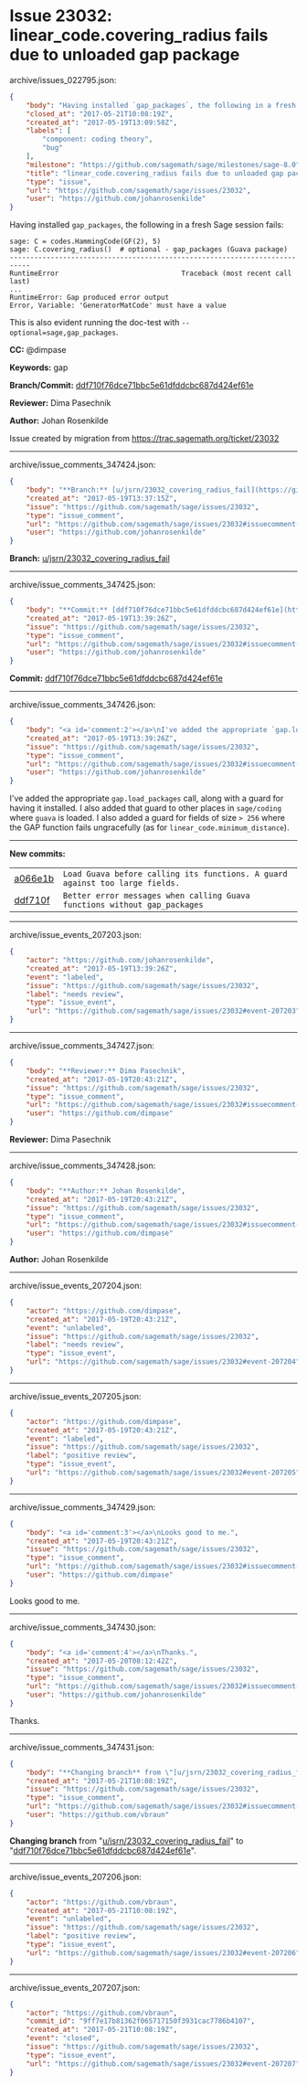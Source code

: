 # Issue 23032: linear_code.covering_radius fails due to unloaded gap package

archive/issues_022795.json:
```json
{
    "body": "Having installed `gap_packages`, the following in a fresh Sage session fails:\n\n```\nsage: C = codes.HammingCode(GF(2), 5)\nsage: C.covering_radius()  # optional - gap_packages (Guava package)\n---------------------------------------------------------------------------\nRuntimeError                              Traceback (most recent call last)\n...\nRuntimeError: Gap produced error output\nError, Variable: 'GeneratorMatCode' must have a value\n```\n\nThis is also evident running the doc-test with `--optional=sage,gap_packages`.\n\n**CC:**  @dimpase\n\n**Keywords:** gap\n\n**Branch/Commit:** [ddf710f76dce71bbc5e61dfddcbc687d424ef61e](https://github.com/sagemath/sagetrac-mirror/commit/ddf710f76dce71bbc5e61dfddcbc687d424ef61e)\n\n**Reviewer:** Dima Pasechnik\n\n**Author:** Johan Rosenkilde\n\nIssue created by migration from https://trac.sagemath.org/ticket/23032\n\n",
    "closed_at": "2017-05-21T10:08:19Z",
    "created_at": "2017-05-19T13:09:58Z",
    "labels": [
        "component: coding theory",
        "bug"
    ],
    "milestone": "https://github.com/sagemath/sage/milestones/sage-8.0",
    "title": "linear_code.covering_radius fails due to unloaded gap package",
    "type": "issue",
    "url": "https://github.com/sagemath/sage/issues/23032",
    "user": "https://github.com/johanrosenkilde"
}
```
Having installed `gap_packages`, the following in a fresh Sage session fails:

```
sage: C = codes.HammingCode(GF(2), 5)
sage: C.covering_radius()  # optional - gap_packages (Guava package)
---------------------------------------------------------------------------
RuntimeError                              Traceback (most recent call last)
...
RuntimeError: Gap produced error output
Error, Variable: 'GeneratorMatCode' must have a value
```

This is also evident running the doc-test with `--optional=sage,gap_packages`.

**CC:**  @dimpase

**Keywords:** gap

**Branch/Commit:** [ddf710f76dce71bbc5e61dfddcbc687d424ef61e](https://github.com/sagemath/sagetrac-mirror/commit/ddf710f76dce71bbc5e61dfddcbc687d424ef61e)

**Reviewer:** Dima Pasechnik

**Author:** Johan Rosenkilde

Issue created by migration from https://trac.sagemath.org/ticket/23032





---

archive/issue_comments_347424.json:
```json
{
    "body": "**Branch:** [u/jsrn/23032_covering_radius_fail](https://github.com/sagemath/sagetrac-mirror/tree/u/jsrn/23032_covering_radius_fail)",
    "created_at": "2017-05-19T13:37:15Z",
    "issue": "https://github.com/sagemath/sage/issues/23032",
    "type": "issue_comment",
    "url": "https://github.com/sagemath/sage/issues/23032#issuecomment-347424",
    "user": "https://github.com/johanrosenkilde"
}
```

**Branch:** [u/jsrn/23032_covering_radius_fail](https://github.com/sagemath/sagetrac-mirror/tree/u/jsrn/23032_covering_radius_fail)



---

archive/issue_comments_347425.json:
```json
{
    "body": "**Commit:** [ddf710f76dce71bbc5e61dfddcbc687d424ef61e](https://github.com/sagemath/sagetrac-mirror/commit/ddf710f76dce71bbc5e61dfddcbc687d424ef61e)",
    "created_at": "2017-05-19T13:39:26Z",
    "issue": "https://github.com/sagemath/sage/issues/23032",
    "type": "issue_comment",
    "url": "https://github.com/sagemath/sage/issues/23032#issuecomment-347425",
    "user": "https://github.com/johanrosenkilde"
}
```

**Commit:** [ddf710f76dce71bbc5e61dfddcbc687d424ef61e](https://github.com/sagemath/sagetrac-mirror/commit/ddf710f76dce71bbc5e61dfddcbc687d424ef61e)



---

archive/issue_comments_347426.json:
```json
{
    "body": "<a id='comment:2'></a>\nI've added the appropriate `gap.load_packages` call, along with a guard for having it installed. I also added that guard to other places in `sage/coding` where `guava` is loaded. I also added a guard for fields of size `> 256` where the GAP function fails ungracefully (as for `linear_code.minimum_distance`). \n\n---\n**New commits:**\n<table><tr><td><a href=\"https://github.com/sagemath/sagetrac-mirror/commit/a066e1b1204c2c2ecb531270b1d41725b9689045\">a066e1b</a></td><td><code>Load Guava before calling its functions. A guard against too large fields.</code></td></tr><tr><td><a href=\"https://github.com/sagemath/sagetrac-mirror/commit/ddf710f76dce71bbc5e61dfddcbc687d424ef61e\">ddf710f</a></td><td><code>Better error messages when calling Guava functions without gap_packages</code></td></tr></table>\n",
    "created_at": "2017-05-19T13:39:26Z",
    "issue": "https://github.com/sagemath/sage/issues/23032",
    "type": "issue_comment",
    "url": "https://github.com/sagemath/sage/issues/23032#issuecomment-347426",
    "user": "https://github.com/johanrosenkilde"
}
```

<a id='comment:2'></a>
I've added the appropriate `gap.load_packages` call, along with a guard for having it installed. I also added that guard to other places in `sage/coding` where `guava` is loaded. I also added a guard for fields of size `> 256` where the GAP function fails ungracefully (as for `linear_code.minimum_distance`). 

---
**New commits:**
<table><tr><td><a href="https://github.com/sagemath/sagetrac-mirror/commit/a066e1b1204c2c2ecb531270b1d41725b9689045">a066e1b</a></td><td><code>Load Guava before calling its functions. A guard against too large fields.</code></td></tr><tr><td><a href="https://github.com/sagemath/sagetrac-mirror/commit/ddf710f76dce71bbc5e61dfddcbc687d424ef61e">ddf710f</a></td><td><code>Better error messages when calling Guava functions without gap_packages</code></td></tr></table>




---

archive/issue_events_207203.json:
```json
{
    "actor": "https://github.com/johanrosenkilde",
    "created_at": "2017-05-19T13:39:26Z",
    "event": "labeled",
    "issue": "https://github.com/sagemath/sage/issues/23032",
    "label": "needs review",
    "type": "issue_event",
    "url": "https://github.com/sagemath/sage/issues/23032#event-207203"
}
```



---

archive/issue_comments_347427.json:
```json
{
    "body": "**Reviewer:** Dima Pasechnik",
    "created_at": "2017-05-19T20:43:21Z",
    "issue": "https://github.com/sagemath/sage/issues/23032",
    "type": "issue_comment",
    "url": "https://github.com/sagemath/sage/issues/23032#issuecomment-347427",
    "user": "https://github.com/dimpase"
}
```

**Reviewer:** Dima Pasechnik



---

archive/issue_comments_347428.json:
```json
{
    "body": "**Author:** Johan Rosenkilde",
    "created_at": "2017-05-19T20:43:21Z",
    "issue": "https://github.com/sagemath/sage/issues/23032",
    "type": "issue_comment",
    "url": "https://github.com/sagemath/sage/issues/23032#issuecomment-347428",
    "user": "https://github.com/dimpase"
}
```

**Author:** Johan Rosenkilde



---

archive/issue_events_207204.json:
```json
{
    "actor": "https://github.com/dimpase",
    "created_at": "2017-05-19T20:43:21Z",
    "event": "unlabeled",
    "issue": "https://github.com/sagemath/sage/issues/23032",
    "label": "needs review",
    "type": "issue_event",
    "url": "https://github.com/sagemath/sage/issues/23032#event-207204"
}
```



---

archive/issue_events_207205.json:
```json
{
    "actor": "https://github.com/dimpase",
    "created_at": "2017-05-19T20:43:21Z",
    "event": "labeled",
    "issue": "https://github.com/sagemath/sage/issues/23032",
    "label": "positive review",
    "type": "issue_event",
    "url": "https://github.com/sagemath/sage/issues/23032#event-207205"
}
```



---

archive/issue_comments_347429.json:
```json
{
    "body": "<a id='comment:3'></a>\nLooks good to me.",
    "created_at": "2017-05-19T20:43:21Z",
    "issue": "https://github.com/sagemath/sage/issues/23032",
    "type": "issue_comment",
    "url": "https://github.com/sagemath/sage/issues/23032#issuecomment-347429",
    "user": "https://github.com/dimpase"
}
```

<a id='comment:3'></a>
Looks good to me.



---

archive/issue_comments_347430.json:
```json
{
    "body": "<a id='comment:4'></a>\nThanks.",
    "created_at": "2017-05-20T08:12:42Z",
    "issue": "https://github.com/sagemath/sage/issues/23032",
    "type": "issue_comment",
    "url": "https://github.com/sagemath/sage/issues/23032#issuecomment-347430",
    "user": "https://github.com/johanrosenkilde"
}
```

<a id='comment:4'></a>
Thanks.



---

archive/issue_comments_347431.json:
```json
{
    "body": "**Changing branch** from \"[u/jsrn/23032_covering_radius_fail](https://github.com/sagemath/sagetrac-mirror/tree/u/jsrn/23032_covering_radius_fail)\" to \"[ddf710f76dce71bbc5e61dfddcbc687d424ef61e](https://github.com/sagemath/sagetrac-mirror/commit/ddf710f76dce71bbc5e61dfddcbc687d424ef61e)\".",
    "created_at": "2017-05-21T10:08:19Z",
    "issue": "https://github.com/sagemath/sage/issues/23032",
    "type": "issue_comment",
    "url": "https://github.com/sagemath/sage/issues/23032#issuecomment-347431",
    "user": "https://github.com/vbraun"
}
```

**Changing branch** from "[u/jsrn/23032_covering_radius_fail](https://github.com/sagemath/sagetrac-mirror/tree/u/jsrn/23032_covering_radius_fail)" to "[ddf710f76dce71bbc5e61dfddcbc687d424ef61e](https://github.com/sagemath/sagetrac-mirror/commit/ddf710f76dce71bbc5e61dfddcbc687d424ef61e)".



---

archive/issue_events_207206.json:
```json
{
    "actor": "https://github.com/vbraun",
    "created_at": "2017-05-21T10:08:19Z",
    "event": "unlabeled",
    "issue": "https://github.com/sagemath/sage/issues/23032",
    "label": "positive review",
    "type": "issue_event",
    "url": "https://github.com/sagemath/sage/issues/23032#event-207206"
}
```



---

archive/issue_events_207207.json:
```json
{
    "actor": "https://github.com/vbraun",
    "commit_id": "9ff7e17b81362f065717150f3931cac7786b4107",
    "created_at": "2017-05-21T10:08:19Z",
    "event": "closed",
    "issue": "https://github.com/sagemath/sage/issues/23032",
    "type": "issue_event",
    "url": "https://github.com/sagemath/sage/issues/23032#event-207207"
}
```
